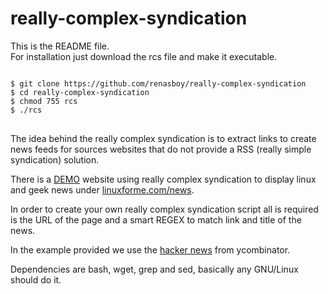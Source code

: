 really-complex-syndication
==========================

This is the README file.<br/>
For installation just download the rcs file and make it executable.<br/>

<pre>
<code>
$ git clone https://github.com/renasboy/really-complex-syndication
$ cd really-complex-syndication
$ chmod 755 rcs
$ ./rcs
</code>
</pre>

The idea behind the really complex syndication is to extract links to create
news feeds for sources websites that do not provide a RSS (really simple 
syndication) solution.<br/>

There is a [DEMO](http://www.linuxforme.com/news) website using really complex syndication to display linux and
geek news under [linuxforme.com/news](http://www.linuxforme.com/news).<br/>

In order to create your own really complex syndication script all is required
is the URL of the page and a smart REGEX to match link and title of the news.<br/>

In the example provided we use the [hacker news](http://news.ycombinator.com) from ycombinator.<br/>

Dependencies are bash, wget, grep and sed, basically any GNU/Linux should do it.
